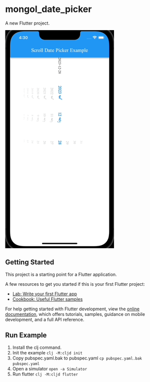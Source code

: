 # mongol_date_picker

A new Flutter project.

![image](mongol-date-picker.gif)

## Getting Started

This project is a starting point for a Flutter application.

A few resources to get you started if this is your first Flutter project:

- [Lab: Write your first Flutter app](https://docs.flutter.dev/get-started/codelab)
- [Cookbook: Useful Flutter samples](https://docs.flutter.dev/cookbook)

For help getting started with Flutter development, view the
[online documentation](https://docs.flutter.dev/), which offers tutorials,
samples, guidance on mobile development, and a full API reference.

## Run Example
1. Install the clj command.
2. Init the example `clj -M:cljd init`
3. Copy pubspec.yaml.bak to pubspec.yaml `cp pubspec.yaml.bak pubspec.yaml`
4. Open a simulator `open -a Simulator`
5. Run flutter `clj -M:cljd flutter`